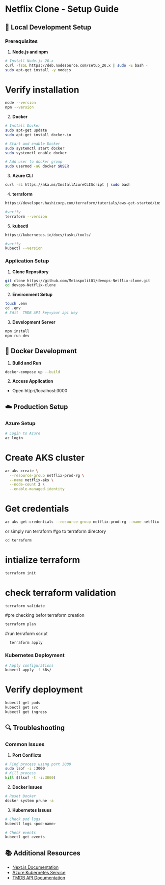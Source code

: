 # Netflix Clone - Setup Guide

## 🔧 Local Development Setup

### Prerequisites
1. **Node.js and npm**
```bash
# Install Node.js 20.x
curl -fsSL https://deb.nodesource.com/setup_20.x | sudo -E bash -
sudo apt-get install -y nodejs
```
# Verify installation
```bash
node --version
npm --version
```

2. **Docker**
```bash
# Install Docker
sudo apt-get update
sudo apt-get install docker.io
```
```bash
# Start and enable Docker
sudo systemctl start docker
sudo systemctl enable docker
```
```bash
# Add user to docker group
sudo usermod -aG docker $USER
```

3. **Azure CLI**
```bash
curl -sL https://aka.ms/InstallAzureCLIScript | sudo bash
```
4. **terraform**
```bash
https://developer.hashicorp.com/terraform/tutorials/aws-get-started/install-cli

#verify
terraform --version
```

5. **kubectl**
```bash
https://kubernetes.io/docs/tasks/tools/

#verify
kubectl --version
```


### Application Setup

1. **Clone Repository**
```bash
git clone https://github.com/Metaspolit01/devops-Netflix-clone.git
cd devops-Netflix-clone
```

2. **Environment Setup**
```bash
touch .env
cd .env
# Edit  TMDB API key=your api key
```

3. **Development Server**
```bash
npm install
npm run dev
```

## 🐳 Docker Development

1. **Build and Run**
```bash
docker-compose up --build
```

2. **Access Application**
- Open http://localhost:3000

## ☁️ Production Setup

### Azure Setup
```bash
# Login to Azure
az login
```


# Create AKS cluster
```bash
az aks create \
  --resource-group netflix-prod-rg \
  --name netflix-aks \
  --node-count 2 \
  --enable-managed-identity
```

# Get credentials
```bash
az aks get-credentials --resource-group netflix-prod-rg --name netflix-aks
```

or simply run terraform 
  #go to terraform directory
  ```bash
  cd terraform
```
  # intialize terraform 
  ```bash
  terraform init
```
# check terraform validation
  ```bash
terraform validate
```
  #pre checking befor terraform creation
  ```bash
terraform plan
```
  #run terraform script
```bash
  terraform apply
```  

### Kubernetes Deployment
```bash
# Apply configurations
kubectl apply -f k8s/
```

# Verify deployment
```bash
kubectl get pods
kubectl get svc
kubectl get ingress
```

## 🔍 Troubleshooting

### Common Issues

1. **Port Conflicts**
```bash
# Find process using port 3000
sudo lsof -i :3000
# Kill process
kill $(lsof -t -i:3000)
```

2. **Docker Issues**
```bash
# Reset Docker
docker system prune -a
```

3. **Kubernetes Issues**
```bash
# Check pod logs
kubectl logs <pod-name>

# Check events
kubectl get events
```

## 📚 Additional Resources
- [Next.js Documentation](https://nextjs.org/docs)
- [Azure Kubernetes Service](https://docs.microsoft.com/en-us/azure/aks/)
- [TMDB API Documentation](https://developers.themoviedb.org/3)
